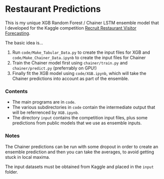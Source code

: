 # Restaurant Predictions

This is my unique XGB Random Forest / Chainer LSTM ensemble model that I developed
for the Kaggle competition [Recruit Restaurant Visitor Forecasting](https://www.kaggle.com/c/recruit-restaurant-visitor-forecasting).

The basic idea is...
1. Run `code/Make_Tabular_Data.py` to create the input files for XGB and
`code/Make_Chainer_Data.ipynb` to create the input files for Chainer
2. Train the Chainer model first using `chainer/train.py` and `chainer/predict.py` (preferrably on GPU!)
3. Finally fit the XGB model using `code/XGB.ipynb`, which will take the Chainer predictions into account as part of the ensemble.

### Contents 

* The main programs are in `code`. 
* The various subdirectories in `code` contain the intermediate output that will be referrenced by `XGB.ipynb`.
* The directory `input` contains the competition input files, plus some predictions from public
models that we use as ensemble inputs.

### Notes

The Chainer predictions can be run with some dropout in order to create an ensemble prediction
and then you can take the averages, to avoid getting stuck in local maxima.

The input datasets must be obtained from Kaggle and placed in the `input` folder.

